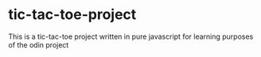 # tic-tac-toe-project
This is a tic-tac-toe project written in pure javascript for learning purposes of the odin project

